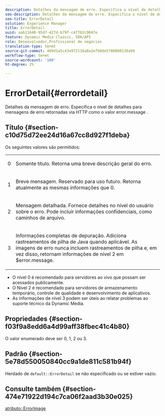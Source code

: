 ```yaml
---
description: Detalhes da mensagem de erro. Especifica o nível de detalhes para mensagens de erro retornadas via HTTP como o valor error.message .
seo-description: Detalhes da mensagem de erro. Especifica o nível de detalhes para mensagens de erro retornadas via HTTP como o valor error.message .
seo-title: ErrorDetail
solution: Experience Manager
title: ErrorDetail
uuid: aab11640-95d7-427d-b79f-c477b2c9047e
feature: Dynamic Media Classic, SDK/API
role: Desenvolvedor,Profissional de negócios
translation-type: tm+mt
source-git-commit: 469d1a5c43a972116a8a2efb0de5708800130a99
workflow-type: tm+mt
source-wordcount: '189'
ht-degree: 2%

---
```



# ErrorDetail{#errordetail}

Detalhes da mensagem de erro. Especifica o nível de detalhes para mensagens de erro retornadas via HTTP como o valor error.message .

## Título {#section-c10d75d72ee24d16a67cc8d927f1deba}

Os seguintes valores são permitidos:

<table id="simpletable_7904444FF9F14D678F05094CA9E45664"> 
 <tr class="strow"> 
  <td class="stentry"> <p>0 </p></td> 
  <td class="stentry"> <p>Somente título. Retorna uma breve descrição geral do erro. </p></td> 
 </tr> 
 <tr class="strow"> 
  <td class="stentry"> <p>1 </p></td> 
  <td class="stentry"> <p>Breve mensagem. Reservado para uso futuro. Retorna atualmente as mesmas informações que 0. </p></td> 
 </tr> 
 <tr class="strow"> 
  <td class="stentry"> <p>2 </p></td> 
  <td class="stentry"> <p>Mensagem detalhada. Fornece detalhes no nível do usuário sobre o erro. Pode incluir informações confidenciais, como caminhos de arquivo. </p></td> 
 </tr> 
 <tr class="strow"> 
  <td class="stentry"> <p>3 </p></td> 
  <td class="stentry"> <p>Informações completas de depuração. Adiciona rastreamentos de pilha de Java quando aplicável. As imagens de erro nunca incluem rastreamentos de pilha e, em vez disso, retornam informações de nível 2 em <span class="codeph"> $error.message</span>. </p></td> 
 </tr> 
</table>

* O nível 0 é recomendado para servidores ao vivo que possam ser acessados publicamente.
* O Nível 2 é recomendado para servidores de armazenamento temporário, controle de qualidade e desenvolvimento de aplicativos.
* As informações de nível 3 podem ser úteis ao relatar problemas ao suporte técnico da Dynamic Media.

## Propriedades {#section-f03f9a8edd6a4d99aff38fbec41c4b80}

O valor enumerado deve ser 0, 1, 2 ou 3.

## Padrão {#section-5e78d550050840cc9a1de811c581b94f}

Herdado de `default::ErrorDetail` se não especificado ou se estiver vazio.

## Consulte também {#section-474e71922d194c7ca06f2aad3b30e025}

[atributo::ErrorImage](../../../../../ir-api/material-cat/image-rendering-api-ref/c-ir-material-catalog/c-ir-attributes-reference/r-ir-errorimage.md#reference-b58bdaba96074c52802ca8dc54bfe2f0)
